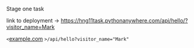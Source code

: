 Stage one task

link to deployment -> https://hng11task.pythonanywhere.com/api/hello/?visitor_name=Mark

`<`[example.com](http://example.com/) `>/api/hello?visitor_name="Mark"`
